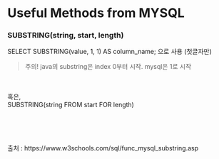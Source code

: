 
# Useful Methods from MYSQL


### SUBSTRING(string, start, length)

SELECT SUBSTRING(value, 1, 1) AS column_name; 으로 사용 (첫글자만)  

> 주의! java의 substring은 index 0부터 시작. mysql은 1로 시작

<br><br>
혹은,<br> 
SUBSTRING(string FROM start FOR length)

<br><br>

<br>
출처 : https://www.w3schools.com/sql/func_mysql_substring.asp
